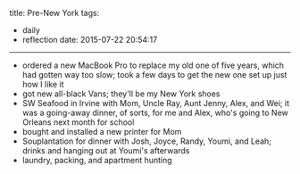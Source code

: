 title: Pre-New York
tags:
  - daily
  - reflection
date: 2015-07-22 20:54:17
---


- ordered a new MacBook Pro to replace my old one of five years, which had gotten way too slow; took a few days to get the new one set up just how I like it
- got new all-black Vans; they'll be my New York shoes
- SW Seafood in Irvine with Mom, Uncle Ray, Aunt Jenny, Alex, and Wei; it was a going-away dinner, of sorts, for me and Alex, who's going to New Orleans next month for school
- bought and installed a new printer for Mom
- Souplantation for dinner with Josh, Joyce, Randy, Youmi, and Leah; drinks and hanging out at Youmi's afterwards
- laundry, packing, and apartment hunting

